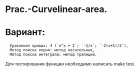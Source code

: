 # Prac.-Curvelinear-area.
#  Вариант: 
      Уравнения кривых: 4 (`e^x + 2`; `-1/x`; `-2(x+1)/3`), 
      Метод поиска корня: метод касательных, 
      Метод поиска интеграла: метод трапеций.
  Для тестирования функции необходимо написать make test.
